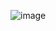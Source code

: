 ![image](https://github.com/Alkissourvinos/testRepoForAPI/assets/72436770/624489bf-d707-4deb-98ca-7fb5f6081640)
